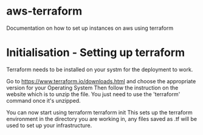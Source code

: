 # aws-terraform
Documentation on how to set up instances on aws using terraform

# Initialisation - Setting up terraform
Terraform needs to be installed on your systm for the deployment to work.

Go to https://www.terraform.io/downloads.html and choose the appropriate version for your Operating System
Then follow the instruction on the website which is to unzip the file. You just need to use the 'terraform' command once it's unzipped.

You can now start using terraform
 terraform init
This sets up the terraform environment in the directory you are working in, any files saved as .tf will be used to set up your infrastructure.
